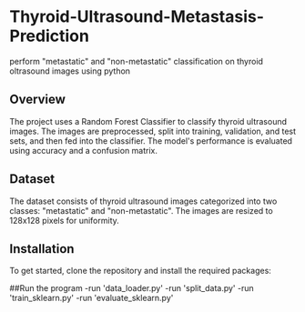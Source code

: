 # Thyroid-Ultrasound-Metastasis-Prediction
perform "metastatic" and "non-metastatic" classification on thyroid oltrasound images using python

## Overview
The project uses a Random Forest Classifier to classify thyroid ultrasound images. The images are preprocessed, split into training, validation, and test sets, and then fed into the classifier. The model's performance is evaluated using accuracy and a confusion matrix.

## Dataset
The dataset consists of thyroid ultrasound images categorized into two classes: "metastatic" and "non-metastatic". The images are resized to 128x128 pixels for uniformity.

## Installation
To get started, clone the repository and install the required packages:

##Run the program
-run 'data_loader.py'
-run 'split_data.py'
-run 'train_sklearn.py'
-run 'evaluate_sklearn.py'
